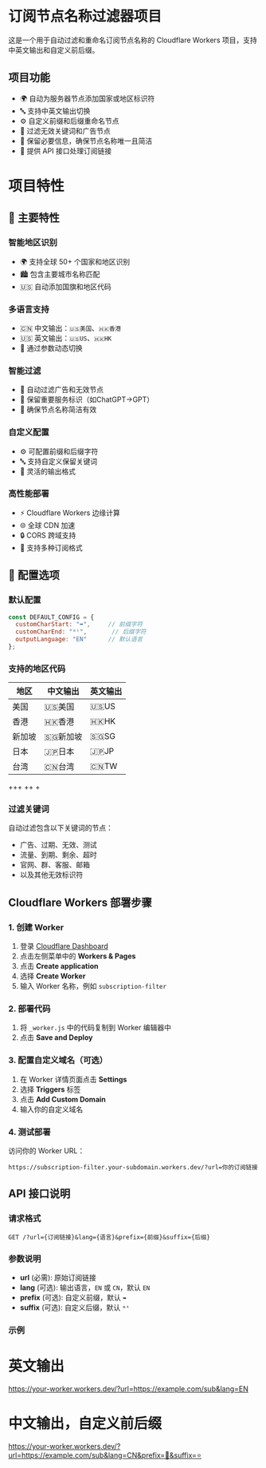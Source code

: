 # 订阅节点名称过滤器项目

这是一个用于自动过滤和重命名订阅节点名称的 Cloudflare Workers 项目，支持中英文输出和自定义前后缀。

## 项目功能

- 🌍 自动为服务器节点添加国家或地区标识符
- 🔤 支持中英文输出切换
- ⚙️ 自定义前缀和后缀重命名节点
- 🚫 过滤无效关键词和广告节点
- 📝 保留必要信息，确保节点名称唯一且简洁
- 🔗 提供 API 接口处理订阅链接

# 项目特性

## 🌟 主要特性

### 智能地区识别

- 🌍 支持全球 50+ 个国家和地区识别
- 🏙️ 包含主要城市名称匹配
- 🇺🇸 自动添加国旗和地区代码

### 多语言支持

- 🇨🇳 中文输出：`🇺🇸美国`、`🇭🇰香港`
- 🇺🇸 英文输出：`🇺🇸US`、`🇭🇰HK`
- 🔄 通过参数动态切换

### 智能过滤

- 🚫 自动过滤广告和无效节点
- 📝 保留重要服务标识（如ChatGPT→GPT）
- 🎯 确保节点名称简洁有效

### 自定义配置

- ⚙️ 可配置前缀和后缀字符
- 🔤 支持自定义保留关键词
- 🎨 灵活的输出格式

### 高性能部署

- ⚡ Cloudflare Workers 边缘计算
- 🌐 全球 CDN 加速
- 🔒 CORS 跨域支持
- 📱 支持多种订阅格式

## 🔧 配置选项

### 默认配置

```jsx
const DEFAULT_CONFIG = {
  customCharStart: "➥",     // 前缀字符
  customCharEnd: "ᵐᵗ",       // 后缀字符
  outputLanguage: "EN"      // 默认语言
};
```

### 支持的地区代码

| 地区 | 中文输出 | 英文输出 |
| --- | --- | --- |
| 美国 | 🇺🇸美国 | 🇺🇸US |
| 香港 | 🇭🇰香港 | 🇭🇰HK |
| 新加坡 | 🇸🇬新加坡 | 🇸🇬SG |
| 日本 | 🇯🇵日本 | 🇯🇵JP |
| 台湾 | 🇨🇳台湾 | 🇨🇳TW |
+++
++
+
### 过滤关键词

自动过滤包含以下关键词的节点：

- 广告、过期、无效、测试
- 流量、到期、剩余、超时
- 官网、群、客服、邮箱
- 以及其他无效标识符

## Cloudflare Workers 部署步骤

### 1. 创建 Worker

1. 登录 [Cloudflare Dashboard](https://dash.cloudflare.com)
2. 点击左侧菜单中的 **Workers & Pages**
3. 点击 **Create application**
4. 选择 **Create Worker**
5. 输入 Worker 名称，例如 `subscription-filter`

### 2. 部署代码

1. 将 `_worker.js` 中的代码复制到 Worker 编辑器中
2. 点击 **Save and Deploy**

### 3. 配置自定义域名（可选）

1. 在 Worker 详情页面点击 **Settings**
2. 选择 **Triggers** 标签
3. 点击 **Add Custom Domain**
4. 输入你的自定义域名

### 4. 测试部署

访问你的 Worker URL：

```
https://subscription-filter.your-subdomain.workers.dev/?url=你的订阅链接
```

## API 接口说明

### 请求格式

```
GET /?url={订阅链接}&lang={语言}&prefix={前缀}&suffix={后缀}
```

### 参数说明

- **url** (必需): 原始订阅链接
- **lang** (可选): 输出语言，`EN` 或 `CN`，默认 `EN`
- **prefix** (可选): 自定义前缀，默认 `➥`
- **suffix** (可选): 自定义后缀，默认 `ᵐᵗ`

### 示例
# 英文输出
https://your-worker.workers.dev/?url=https://example.com/sub&lang=EN

# 中文输出，自定义前后缀
https://your-worker.workers.dev/?url=https://example.com/sub&lang=CN&prefix=🚀&suffix=⭐
